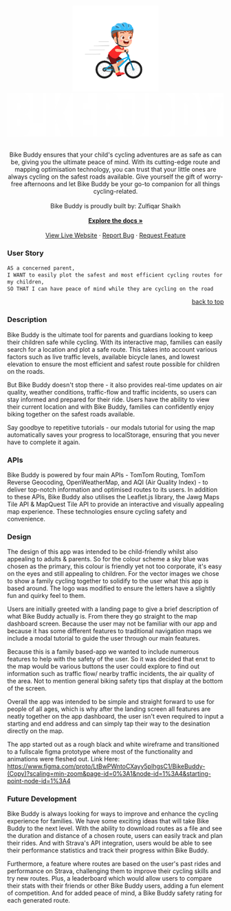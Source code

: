 <div align="center">
  <a href="https://github.com/ZulfiqarG/bike-partner">
    <img src="assets/images/favicon.png" alt="Logo" width="200" height="200">
  </a>

<a href="https://github.com/ZulfiqarG/bike-partner">
    <img src="assets/images/BIKEBUDDY LOGO WHITE.png" alt="Logo" width="800" height="100">
  </a>

  <p align="center">
  <br/>
    Bike Buddy ensures that your child's cycling adventures are as safe as can be, giving you the ultimate peace of mind. With its cutting-edge route and mapping optimisation technology, you can trust that your little ones are always cycling on the safest roads available. Give yourself the gift of worry-free afternoons and let Bike Buddy be your go-to companion for all things cycling-related.
    <br/>
    <br/>
    Bike Buddy is proudly built by: Zulfiqar Shaikh
    <br />
    <br/>
    <a href="https://github.com/ZulfiqarG/bike-partner"><strong>Explore the docs »</strong></a>
    <br />
    <br />
    <a href="https://norrinradd8.github.io/bike_buddy/">View Live Website</a>
    ·
    <a href="https://github.com/ZulfiqarG/bike-partner/issues">Report Bug</a>
    ·
    <a href="https://github.com/ZulfiqarG/bike-partner/issues">Request Feature</a>
  </p>
</div>

### User Story

```
AS a concerned parent,
I WANT to easily plot the safest and most efficient cycling routes for my children,
SO THAT I can have peace of mind while they are cycling on the road
```

<p align="right"><a href="#readme-top">back to top</a></p>

### Description

Bike Buddy is the ultimate tool for parents and guardians looking to keep their children safe while cycling. With its interactive map, families can easily search for a location and plot a safe route. This takes into account various factors such as live traffic levels, available bicycle lanes, and lowest elevation to ensure the most efficient and safest route possible for children on the roads.

But Bike Buddy doesn't stop there - it also provides real-time updates on air quality, weather conditions, traffic-flow and traffic incidents, so users can stay informed and prepared for their ride. Users have the ability to view their current location and with Bike Buddy, families can confidently enjoy biking together on the safest roads available.

Say goodbye to repetitive tutorials - our modals tutorial for using the map automatically saves your progress to localStorage, ensuring that you never have to complete it again.

### APIs

Bike Buddy is powered by four main APIs - TomTom Routing, TomTom Reverse Geocoding, OpenWeatherMap, and AQI (Air Quality Index) - to deliver top-notch information and optimised routes to its users. In addition to these APIs, Bike Buddy also utilises the Leaflet.js library, the Jawg Maps Tile API & MapQuest Tile API to provide an interactive and visually appealing map experience. These technologies ensure cycling safety and convenience.

### Design

The design of this app was intended to be child-friendly whilst also appealing to adults & parents. So for the colour scheme a sky blue was chosen as the primary, this colour is friendly yet not too corporate, it's easy on the eyes and still appealing to children. For the vector images we chose to show a family cycling together to solidify to the user what this app is based around. The logo was modified to ensure the letters have a slightly fun and quirky feel to them.

Users are initially greeted with a landing page to give a brief description of what Bike Buddy actually is. From there they go straight to the map dashboard screen. Because the user may not be familiar with our app and because it has some different features to traditional navigation maps we include a modal tutorial to guide the user through our main features.

Because this is a family based-app we wanted to include numerous features to help with the safety of the user. So it was decided that enxt to the map would be various buttons the user could explore to find out information such as traffic flow/ nearby traffic incidents, the air quality of the area. Not to mention general biking safety tips that display at the bottom of the screen.

Overall the app was intended to be simple and straight forward to use for people of all ages, which is why after the landing screen all features are neatly together on the app dashboard, the user isn't even required to input a starting and end address and can simply tap their way to the desination directly on the map.

The app started out as a rough black and white wireframe and transitioned to a fullscale figma prototype where most of the functionality and animations were fleshed out. Link Here: https://www.figma.com/proto/LtBwPWntoCXayy5pIhgsC1/BikeBuddy-(Copy)?scaling=min-zoom&page-id=0%3A1&node-id=1%3A4&starting-point-node-id=1%3A4

### Future Development

Bike Buddy is always looking for ways to improve and enhance the cycling experience for families. We have some exciting ideas that will take Bike Buddy to the next level. With the ability to download routes as a file and see the duration and distance of a chosen route, users can easily track and plan their rides. And with Strava's API integration, users would be able to see their performance statistics and track their progress within Bike Buddy.

Furthermore, a feature where routes are based on the user's past rides and performance on Strava, challenging them to improve their cycling skills and try new routes. Plus, a leaderboard which would allow users to compare their stats with their friends or other Bike Buddy users, adding a fun element of competition. And for added peace of mind, a Bike Buddy safety rating for each generated route.